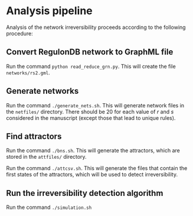 # Analysis pipeline
Analysis of the network irreversibility proceeds according to the following procedure: 

## Convert RegulonDB network to GraphML file
Run the command `python read_reduce_grn.py`. This will create the file `networks/rs2.gml`.

## Generate networks
Run the command `./generate_nets.sh`.
This will generate network files in the `netfiles/` directory.
There should be 20 for each value of $r$ and $s$ considered in the manuscript (except those that lead to unique rules). 

## Find attractors
Run the command `./bns.sh`.
This will generate the attractors, which are stored in the `attfiles/` directory.

Run the command `./attcsv.sh`.
This will generate the files that contain the first states of the attractors, which will be used to detect irreversibility.

## Run the irreversibility detection algorithm
Run the command `./simulation.sh`


